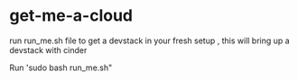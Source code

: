 # get-me-a-cloud
run run_me.sh  file to get a devstack in your fresh setup , 
this will bring up a devstack with cinder

Run 'sudo bash run_me.sh"
